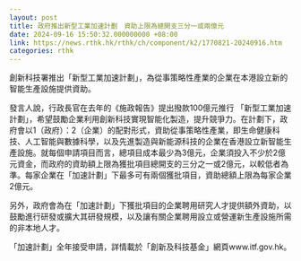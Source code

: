 ```yaml
---
layout: post
title: 政府推出新型工業加速計劃　資助上限為總開支三分一或兩億元
date: 2024-09-16 15:50:32.000000000 +08:00
link: https://news.rthk.hk/rthk/ch/component/k2/1770821-20240916.htm
categories: rthk
---
```


創新科技署推出「新型工業加速計劃」，為從事策略性產業的企業在本港設立新的智能生產設施提供資助。

發言人說，行政長官在去年的《施政報告》提出撥款100億元推行 「新型工業加速計劃」，希望鼓勵企業利用創新科技實現智能化製造，提升競爭力。在計劃下，政府會以1（政府）：2（企業）的配對形式，資助從事策略性產業，即生命健康科技、人工智能與數據科學，以及先進製造與新能源科技的企業在香港設立新智能生產設施。就每個申請項目而言，總項目成本最少為3億元，企業須投入不少於2億元資金，而政府的資助額上限為獲批項目總開支的三分之一或2億元，以較低者為準。每家企業在「加速計劃」下最多可有兩個獲批項目，資助總額上限為每家企業2億元。

另外，政府會為在「加速計劃」下獲批項目的企業聘用研究人才提供額外資助，以鼓勵進行研發或擴大其研發規模，以及讓有關企業聘用設立或營運新生產設施所需的非本地人才。

「加速計劃」全年接受申請，詳情載於「創新及科技基金」網頁www.itf.gov.hk。
